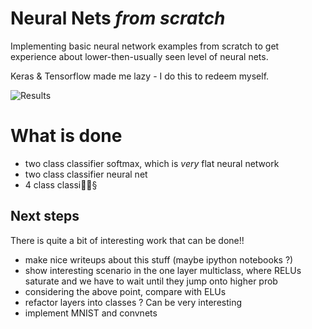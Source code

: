 # Neural Nets *from scratch*

Implementing basic neural network examples from scratch to get experience about 
lower-then-usually seen level of neural nets.

Keras & Tensorflow made me lazy - I do this to redeem myself.

![Results](https://raw.githubusercontent.com/ghostFaceKillah/nn-from-scratch/blob/master/img/one-layer-two-class-nn.png)

# What is done

- two class classifier softmax, which is _very_ flat neural network
- two class classifier neural net
- 4 class classi§

## Next steps

There is quite a bit of interesting work that can be done!!

- make nice writeups about this stuff (maybe ipython notebooks ?)
- show interesting scenario in the one layer multiclass, where RELUs saturate
  and we have to wait until they jump onto higher prob
- considering the above point, compare with ELUs
- refactor layers into classes ? Can be very interesting
- implement MNIST and convnets
